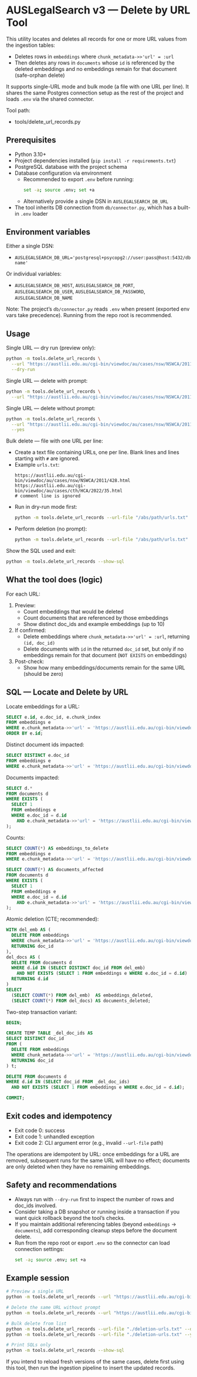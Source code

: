 # AUSLegalSearch v3 — Delete by URL Tool

This utility locates and deletes all records for one or more URL values from the ingestion tables:
- Deletes rows in `embeddings` where `chunk_metadata->>'url' = :url`
- Then deletes any rows in `documents` whose `id` is referenced by the deleted embeddings and no embeddings remain for that document (safe-orphan delete)

It supports single-URL mode and bulk mode (a file with one URL per line). It shares the same Postgres connection setup as the rest of the project and loads `.env` via the shared connector.

Tool path:
- tools/delete_url_records.py


## Prerequisites

- Python 3.10+
- Project dependencies installed (`pip install -r requirements.txt`)
- PostgreSQL database with the project schema
- Database configuration via environment
  - Recommended to export `.env` before running:
    ```bash
    set -a; source .env; set +a
    ```
  - Alternatively provide a single DSN in `AUSLEGALSEARCH_DB_URL`
- The tool inherits DB connection from `db/connector.py`, which has a built-in `.env` loader


## Environment variables

Either a single DSN:
- `AUSLEGALSEARCH_DB_URL='postgresql+psycopg2://user:pass@host:5432/dbname'`

Or individual variables:
- `AUSLEGALSEARCH_DB_HOST`, `AUSLEGALSEARCH_DB_PORT`, `AUSLEGALSEARCH_DB_USER`, `AUSLEGALSEARCH_DB_PASSWORD`, `AUSLEGALSEARCH_DB_NAME`

Note: The project’s `db/connector.py` reads `.env` when present (exported env vars take precedence). Running from the repo root is recommended.


## Usage

Single URL — dry run (preview only):
```bash
python -m tools.delete_url_records \
  --url "https://austlii.edu.au/cgi-bin/viewdoc/au/cases/nsw/NSWCA/2011/428.html" \
  --dry-run
```

Single URL — delete with prompt:
```bash
python -m tools.delete_url_records \
  --url "https://austlii.edu.au/cgi-bin/viewdoc/au/cases/nsw/NSWCA/2011/428.html"
```

Single URL — delete without prompt:
```bash
python -m tools.delete_url_records \
  --url "https://austlii.edu.au/cgi-bin/viewdoc/au/cases/nsw/NSWCA/2011/428.html" \
  --yes
```

Bulk delete — file with one URL per line:
- Create a text file containing URLs, one per line. Blank lines and lines starting with `#` are ignored.
- Example `urls.txt`:
  ```
  https://austlii.edu.au/cgi-bin/viewdoc/au/cases/nsw/NSWCA/2011/428.html
  https://austlii.edu.au/cgi-bin/viewdoc/au/cases/cth/HCA/2022/35.html
  # comment line is ignored
  ```
- Run in dry-run mode first:
  ```bash
  python -m tools.delete_url_records --url-file "/abs/path/urls.txt" --dry-run
  ```
- Perform deletion (no prompt):
  ```bash
  python -m tools.delete_url_records --url-file "/abs/path/urls.txt" --yes
  ```

Show the SQL used and exit:
```bash
python -m tools.delete_url_records --show-sql
```


## What the tool does (logic)

For each URL:
1) Preview:
   - Count embeddings that would be deleted
   - Count documents that are referenced by those embeddings
   - Show distinct doc_ids and example embeddings (up to 10)
2) If confirmed:
   - Delete embeddings where `chunk_metadata->>'url' = :url`, returning `(id, doc_id)`
   - Delete documents with `id` in the returned `doc_id` set, but only if no embeddings remain for that document (`NOT EXISTS` on embeddings)
3) Post-check:
   - Show how many embeddings/documents remain for the same URL (should be zero)


## SQL — Locate and Delete by URL

Locate embeddings for a URL:
```sql
SELECT e.id, e.doc_id, e.chunk_index
FROM embeddings e
WHERE e.chunk_metadata->>'url' = 'https://austlii.edu.au/cgi-bin/viewdoc/au/cases/nsw/NSWCA/2011/428.html'
ORDER BY e.id;
```

Distinct document ids impacted:
```sql
SELECT DISTINCT e.doc_id
FROM embeddings e
WHERE e.chunk_metadata->>'url' = 'https://austlii.edu.au/cgi-bin/viewdoc/au/cases/nsw/NSWCA/2011/428.html';
```

Documents impacted:
```sql
SELECT d.*
FROM documents d
WHERE EXISTS (
  SELECT 1
  FROM embeddings e
  WHERE e.doc_id = d.id
    AND e.chunk_metadata->>'url' = 'https://austlii.edu.au/cgi-bin/viewdoc/au/cases/nsw/NSWCA/2011/428.html'
);
```

Counts:
```sql
SELECT COUNT(*) AS embeddings_to_delete
FROM embeddings e
WHERE e.chunk_metadata->>'url' = 'https://austlii.edu.au/cgi-bin/viewdoc/au/cases/nsw/NSWCA/2011/428.html';

SELECT COUNT(*) AS documents_affected
FROM documents d
WHERE EXISTS (
  SELECT 1
  FROM embeddings e
  WHERE e.doc_id = d.id
    AND e.chunk_metadata->>'url' = 'https://austlii.edu.au/cgi-bin/viewdoc/au/cases/nsw/NSWCA/2011/428.html'
);
```

Atomic deletion (CTE; recommended):
```sql
WITH del_emb AS (
  DELETE FROM embeddings
  WHERE chunk_metadata->>'url' = 'https://austlii.edu.au/cgi-bin/viewdoc/au/cases/nsw/NSWCA/2011/428.html'
  RETURNING doc_id
),
del_docs AS (
  DELETE FROM documents d
  WHERE d.id IN (SELECT DISTINCT doc_id FROM del_emb)
    AND NOT EXISTS (SELECT 1 FROM embeddings e WHERE e.doc_id = d.id)
  RETURNING d.id
)
SELECT
  (SELECT COUNT(*) FROM del_emb)  AS embeddings_deleted,
  (SELECT COUNT(*) FROM del_docs) AS documents_deleted;
```

Two-step transaction variant:
```sql
BEGIN;

CREATE TEMP TABLE _del_doc_ids AS
SELECT DISTINCT doc_id
FROM (
  DELETE FROM embeddings
  WHERE chunk_metadata->>'url' = 'https://austlii.edu.au/cgi-bin/viewdoc/au/cases/nsw/NSWCA/2011/428.html'
  RETURNING doc_id
) t;

DELETE FROM documents d
WHERE d.id IN (SELECT doc_id FROM _del_doc_ids)
  AND NOT EXISTS (SELECT 1 FROM embeddings e WHERE e.doc_id = d.id);

COMMIT;
```


## Exit codes and idempotency

- Exit code 0: success
- Exit code 1: unhandled exception
- Exit code 2: CLI argument error (e.g., invalid `--url-file` path)

The operations are idempotent by URL: once embeddings for a URL are removed, subsequent runs for the same URL will have no effect; documents are only deleted when they have no remaining embeddings.


## Safety and recommendations

- Always run with `--dry-run` first to inspect the number of rows and doc_ids involved.
- Consider taking a DB snapshot or running inside a transaction if you want quick rollback beyond the tool’s checks.
- If you maintain additional referencing tables (beyond `embeddings` -> `documents`), add corresponding cleanup steps before the document delete.
- Run from the repo root or export `.env` so the connector can load connection settings:
  ```bash
  set -a; source .env; set +a
  ```


## Example session

```bash
# Preview a single URL
python -m tools.delete_url_records --url "https://austlii.edu.au/cgi-bin/viewdoc/au/cases/cth/HCA/2022/35.html" --dry-run

# Delete the same URL without prompt
python -m tools.delete_url_records --url "https://austlii.edu.au/cgi-bin/viewdoc/au/cases/cth/HCA/2022/35.html" --yes

# Bulk delete from list
python -m tools.delete_url_records --url-file "./deletion-urls.txt" --dry-run
python -m tools.delete_url_records --url-file "./deletion-urls.txt" --yes

# Print SQLs only
python -m tools.delete_url_records --show-sql
```

If you intend to reload fresh versions of the same cases, delete first using this tool, then run the ingestion pipeline to insert the updated records.
